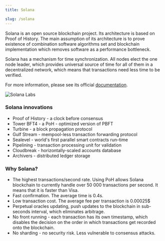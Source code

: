 ```yaml
---
title: Solana

slug: /solana
---
```


Solana is an open source blockchain project. Its architecture is based on Proof of History. The main assumption of its architecture is to prove existence of combination software algorithms set and blockchain implementation which removes software as a performance bottleneck.

Solana has a mechanism for time synchronization. All nodes elect the one node leader, which provides universal source of time for all of them in a decentralized network, which means that transactions need less time to be verified.

For more information, please see its official [documentation](https://docs.solana.com/introduction).

![Solana Labs](https://i.imgur.com/xsqEZiK.jpg)

### Solana innovations

- Proof of History - a clock before consensus
- Tower BFT4 - a PoH - optimized version of PBFT
- Turbine - a block propagation protocol
- Gulf Stream - mempool-less transaction forwarding protocol
- Sealevel - world's first parallel smart contracts run-time
- Pipelining - transaction processing unit for validation
- Cloudbreak - horizontally-scaled accounts database
- Archivers - distributed ledger storage

### Why Solana?

- The highest transactions/second rate. Using PoH allows Solana blockchain to currently handle over 50 000 transactions per second. It means that it is faster than Visa.
- Fast confirmation. The average time is 0.4s.
- Low transaction cost. The average fee per transaction is 0.00025$
- Perpetual oracles updating, push updates to the blockchain in sub-seconds interval, which eliminates arbitrage.
- No front running - each transaction has its own timestamp, which disables the decision on the order in which transactions get recorded onto the blockchain.
- No sharding - no security risk. Less vulnerable to consensus attacks.

